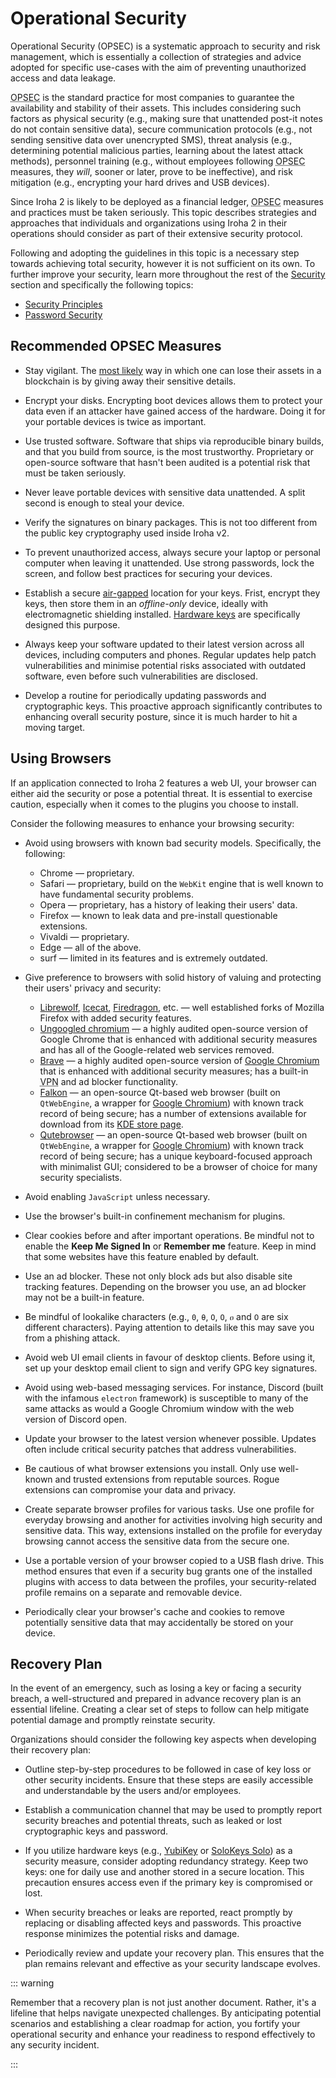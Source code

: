 # Operational Security

Operational Security (OPSEC) is a systematic approach to security and risk management, which is essentially a collection of strategies and advice adopted for specific use-cases with the aim of preventing unauthorized access and data leakage.

<abbr title="Operational Security">OPSEC</abbr> is the standard practice for most companies to guarantee the availability and stability of their assets. This includes considering such factors as physical security (e.g., making sure that unattended post-it notes do not contain sensitive data), secure communication protocols (e.g., not sending sensitive data over unencrypted SMS), threat analysis (e.g., determining potential malicious parties, learning about the latest attack methods), personnel training (e.g., without employees following <abbr title="Operational Security">OPSEC</abbr> measures, they _will_, sooner or later, prove to be ineffective), and risk mitigation (e.g., encrypting your hard drives and USB devices).

Since Iroha 2 is likely to be deployed as a financial ledger, <abbr title="Operational Security">OPSEC</abbr> measures and practices must be taken seriously. This topic describes strategies and approaches that individuals and organizations using Iroha 2 in their operations should consider as part of their extensive security protocol.

Following and adopting the guidelines in this topic is a necessary step towards achieving total security, however it is not sufficient on its own. To further improve your security, learn more throughout the rest of the [Security](./nav-security.md) section and specifically the following topics:

- [Security Principles](./security-principles.md)
- [Password Security](./password-security.md)

## Recommended OPSEC Measures

- Stay vigilant. The [most likely](https://arxiv.org/pdf/2209.08356.pdf) way in which one can lose their assets in a blockchain is by giving away their sensitive details.

- Encrypt your disks. Encrypting boot devices allows them to protect your data even if an attacker have gained access of the hardware. Doing it for your portable devices is twice as important.

- Use trusted software. Software that ships via reproducible binary builds, and that you build from source, is the most trustworthy. Proprietary or open-source software that hasn't been audited is a potential risk that must be taken seriously.

- Never leave portable devices with sensitive data unattended. A split second is enough to steal your device.

- Verify the signatures on binary packages. This is not too different from the public key cryptography used inside Iroha v2.

- To prevent unauthorized access, always secure your laptop or personal computer when leaving it unattended. Use strong passwords, lock the screen, and follow best practices for securing your devices.

- Establish a secure [air-gapped](https://en.wikipedia.org/wiki/Air_gap_(networking)) location for your keys. Frist, encrypt they keys, then store them in an _offline-only_ device, ideally with electromagnetic shielding installed. [Hardware keys](./storing-cryptographic-keys.md#using-a-hardware-key) are specifically designed this purpose.

- Always keep your software updated to their latest version across all devices, including computers and phones. Regular updates help patch vulnerabilities and minimise potential risks associated with outdated software, even before such vulnerabilities are disclosed.

- Develop a routine for periodically updating passwords and cryptographic keys. This proactive approach significantly contributes to enhancing overall security posture, since it is much harder to hit a moving target.

## Using Browsers

If an application connected to Iroha 2 features a web UI, your browser can either aid the security or pose a potential threat. It is essential to exercise caution, especially when it comes to the plugins you choose to install.

Consider the following measures to enhance your browsing security:

- Avoid using browsers with known bad security models. Specifically, the following:
  - Chrome — proprietary.
  - Safari — proprietary, build on the `WebKit` engine that is well known to have fundamental security problems.
  - Opera — proprietary, has a history of leaking their users' data.
  - Firefox — known to leak data and pre-install questionable extensions.
  - Vivaldi — proprietary.
  - Edge — all of the above.
  - surf — limited in its features and is extremely outdated.

- Give preference to browsers with solid history of valuing and protecting their users' privacy and security:
  - [Librewolf](https://librewolf.net/), [Icecat](https://www.gnu.org/software/gnuzilla/), [Firedragon](https://github.com/dr460nf1r3/firedragon-browser), etc. — well established forks of Mozilla Firefox with added security features.
  - [Ungoogled chromium](https://github.com/ungoogled-software/ungoogled-chromium) — a highly audited open-source version of Google Chrome that is enhanced with additional security measures and has all of the Google-related web services removed.
  - [Brave](https://brave.com/) — a highly audited open-source version of [Google Chromium](https://www.chromium.org/Home/) that is enhanced with additional security measures; has a built-in <abbr title="Virtual Private Network">VPN</abbr> and ad blocker functionality.
  - [Falkon](https://www.falkon.org/) — an open-source Qt-based web browser (built on `QtWebEngine`, a wrapper for [Google Chromium](https://www.chromium.org/Home/)) with known track record of being secure; has a number of extensions available for download from its [KDE store page](https://store.falkon.org/browse/).
  - [Qutebrowser](https://qutebrowser.org/) — an open-source Qt-based web browser (built on `QtWebEngine`, a wrapper for [Google Chromium](https://www.chromium.org/Home/)) with known track record of being secure; has a unique keyboard-focused approach with minimalist GUI; considered to be a browser of choice for many security specialists.

- Avoid enabling `JavaScript` unless necessary.

- Use the browser's built-in confinement mechanism for plugins.

- Clear cookies before and after important operations. Be mindful not to enable the **Keep Me Signed In** or **Remember me** feature. Keep in mind that some websites have this feature enabled by default.

- Use an ad blocker. These not only block ads but also disable site tracking features. Depending on the browser you use, an ad blocker may not be a built-in feature.

- Be mindful of lookalike characters (e.g., `0`, `θ`, `O`, `О`, `ዐ` and `߀` are six different characters). Paying attention to details like this may save you from a phishing attack.

- Avoid web UI email clients in favour of desktop clients. Before using it, set up your desktop email client to sign and verify GPG key signatures.

- Avoid using web-based messaging services. For instance, Discord (built with the infamous `electron` framework) is susceptible to many of the same attacks as would a Google Chromium window with the web version of Discord open.

- Update your browser to the latest version whenever possible. Updates often include critical security patches that address vulnerabilities.

- Be cautious of what browser extensions you install. Only use well-known and trusted extensions from reputable sources. Rogue extensions can compromise your data and privacy.

- Create separate browser profiles for various tasks. Use one profile for everyday browsing and another for activities involving high security and sensitive data. This way, extensions installed on the profile for everyday browsing cannot access the sensitive data from the secure one.

- Use a portable version of your browser copied to a USB flash drive. This method ensures that even if a security bug grants one of the installed plugins with access to data between the profiles, your security-related profile remains on a separate and removable device.

- Periodically clear your browser's cache and cookies to remove potentially sensitive data that may accidentally be stored on your device.

## Recovery Plan

In the event of an emergency, such as losing a key or facing a security breach, a well-structured and prepared in advance recovery plan is an essential lifeline. Creating a clear set of steps to follow can help mitigate potential damage and promptly reinstate security.

Organizations should consider the following key aspects when developing their recovery plan:

- Outline step-by-step procedures to be followed in case of key loss or other security incidents. Ensure that these steps are easily accessible and understandable by the users and/or employees.

- Establish a communication channel that may be used to promptly report security breaches and potential threats, such as leaked or lost cryptographic keys and password.

- If you utilize hardware keys (e.g., [YubiKey](https://www.yubico.com/products/) or [SoloKeys Solo](https://solokeys.com/collections/all)) as a security measure, consider adopting redundancy strategy. Keep two keys: one for daily use and another stored in a secure location. This precaution ensures access even if the primary key is compromised or lost.

- When security breaches or leaks are reported, react promptly by replacing or disabling affected keys and passwords. This proactive response minimizes the potential risks and damage.

- Periodically review and update your recovery plan. This ensures that the plan remains relevant and effective as your security landscape evolves.

::: warning

Remember that a recovery plan is not just another document. Rather, it's a lifeline that helps navigate unexpected challenges. By anticipating potential scenarios and establishing a clear roadmap for action, you fortify your operational security and enhance your readiness to respond effectively to any security incident.

:::
